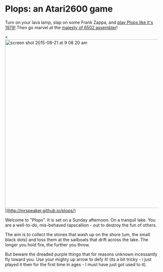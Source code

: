 # Plops: an Atari2600 game

Turn on your lava lamp, slap on some Frank Zappa, and [play Plops like it's 1979!](http://mrspeaker.github.io/plops/) Then go marvel at the [majesty of 6502 assembler](https://github.com/mrspeaker/plops/blob/master/plops5.asm)!

<<img width="556" alt="screen shot 2015-08-21 at 9 08 20 am" src="https://cloud.githubusercontent.com/assets/129330/9408893/4a23ecd8-47e4-11e5-824c-60a18c0271eb.png">](http://mrspeaker.github.io/plops/)

Welcome to "Plops". It is set on a Sunday afternoon. On a tranquil lake. You are a well-to-do, mis-behaved rapscallion - out to destroy the fun of others.

The aim is to collect the stones that wash up on the shore (um, the small black dots) and toss them at the sailboats that drift across the lake. The longer you hold fire, the further you throw.

But beware the dreaded purple thingo that for reasons unknown incessantly fly toward you. Use your mighty up arrow to defy it! (its a bit tricky - i just played it then for the first time in ages - I must have just got used to it).
